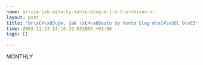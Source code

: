 ```yaml
--- 
name: ur-uje-jak-asto-by-tento-blog-m-l-b-t-archivov-n-
layout: post
title: "Ur\xC4\x8Duje, jak \xC4\x8Dasto by tento blog m\xC4\x9Bl b\xC3\xBDt archivov\xC3\xA1n."
time: 2009-11-23 14:18:22.082000 +01:00
tags: []

---
```

MONTHLY
